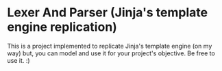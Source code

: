 # Lexer And Parser (Jinja's template engine replication)
This is a project implemented to replicate Jinja's template engine (on my way)
but, you can model and use it for your project's objective. Be free to use it. :)
